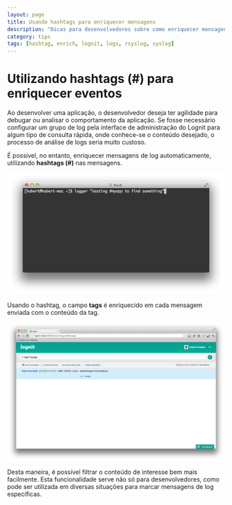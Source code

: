 ```yaml
---
layout: page
title: Usando hashtags para enriquecer mensagens
description: "Dicas para desenvolvedores sobre como enriquecer mensagens enviadas para o Lognit"
category: tips
tags: [hashtag, enrich, lognit, logs, rsyslog, syslog]
---
```


# Utilizando hashtags (\#) para enriquecer eventos

Ao desenvolver uma aplicação, o desenvolvedor deseja ter agilidade para debugar ou analisar o comportamento da aplicação. Se fosse necessário configurar um grupo de log pela interface de administração do Lognit para algum tipo de consulta rápida, onde conhece-se o conteúdo desejado, o processo de análise de logs seria muito custoso.

É possível, no entanto, enriquecer mensagens de log automaticamente, utilizando **hashtags (\#)** nas mensagens.

![Exemplo de uso do hashtag](/public/assets/terminal_hashtag.png "Exemplo de uso do hashtag")

Usando o hashtag, o campo **tags** é enriquecido em cada mensagem enviada com o conteúdo da tag.

![Mensagem com tags](/public/assets/web_hashtag.png "Mensagem com tags")

Desta maneira, é possível filtrar o conteúdo de interesse bem mais facilmente. Esta funcionalidade serve não só para desenvolvedores, como pode ser utilizada em diversas situações para marcar mensagens de log específicas.